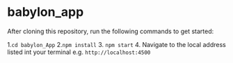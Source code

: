 # babylon_app


After cloning this repository, run the following commands to get started:

1.`cd babylon_App`
2.`npm install`
3. `npm start`
4. Navigate to the local address listed int your terminal e.g. `http://localhost:4500`